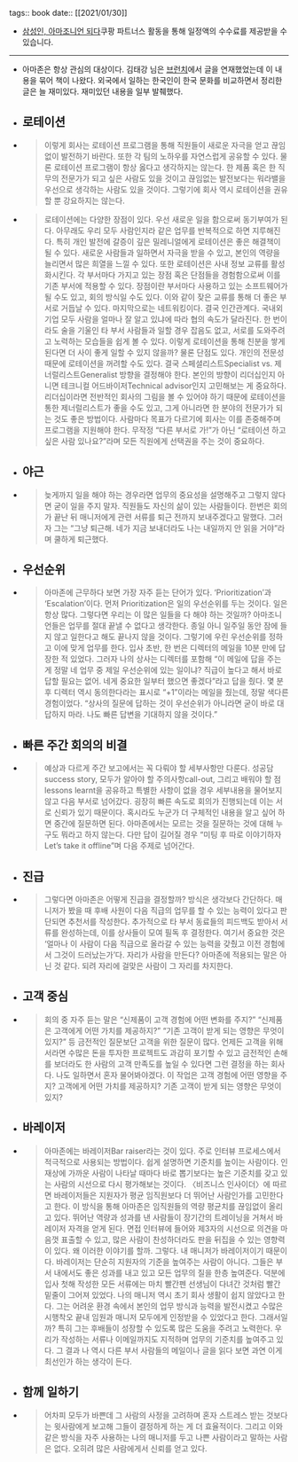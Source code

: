 tags:: book
date:: [[2021/01/30]]

- [삼성인, 아마조니언 되다](https://coupa.ng/bQOsxw)쿠팡 파트너스 활동을 통해 일정액의 수수료를 제공받을 수 있습니다.
- ----
- 아마존은 항상 관심의 대상이다. 김태강 님은 [브런치](https://brunch.co.kr/@taekangk)에서 글을 연재했었는데 이 내용을 묶어 책이 나왔다. 외국에서 일하는 한국인이 한국 문화를 비교하면서 정리한 글은 늘 재미있다. 재미있던 내용을 일부 발췌했다.
- ## 로테이션
- > 이렇게 회사는 로테이션 프로그램을 통해 직원들이 새로운 자극을 얻고 끊임없이 발전하기 바란다. 또한 각 팀의 노하우를 자연스럽게 공유할 수 있다. 물론 로테이션 프로그램이 항상 옳다고 생각하지는 않는다. 한 제품 혹은 한 직무의 전문가가 되고 싶은 사람도 있을 것이고 끊임없는 발전보다는 워라밸을 우선으로 생각하는 사람도 있을 것이다. 그렇기에 회사 역시 로테이션을 권유할 뿐 강요하지는 않는다.
- > 로테이션에는 다양한 장점이 있다. 우선 새로운 일을 함으로써 동기부여가 된다. 아무래도 우리 모두 사람인지라 같은 업무를 반복적으로 하면 지루해진다. 특히 개인 발전에 갈증이 깊은 밀레니얼에게 로테이션은 좋은 해결책이 될 수 있다. 새로운 사람들과 일하면서 자극을 받을 수 있고, 본인의 역량을 늘리면서 많은 희열을 느낄 수 있다.
  또한 로테이션은 사내 정보 교류를 활성화시킨다. 각 부서마다 가지고 있는 장점 혹은 단점들을 경험함으로써 이를 기존 부서에 적용할 수 있다. 장점이란 부서마다 사용하고 있는 소프트웨어가 될 수도 있고, 회의 방식일 수도 있다. 이와 같이 잦은 교류를 통해 더 좋은 부서로 거듭날 수 있다.
  마지막으로는 네트워킹이다. 결국 인간관계다. 국내외 기업 모두 사람을 얼마나 잘 알고 있냐에 따라 협의 속도가 달라진다. 한 번이라도 술을 기울인 타 부서 사람들과 일할 경우 잡음도 없고, 서로를 도와주려고 노력하는 모습들을 쉽게 볼 수 있다. 이렇게 로테이션을 통해 친분을 쌓게 된다면 더 사이 좋게 일할 수 있지 않을까?
  물론 단점도 있다. 개인의 전문성 때문에 로테이션을 꺼려할 수도 있다. 결국 스페셜리스트Specialist vs. 제너럴리스트Generalist 방향을 결정해야 한다. 본인의 방향이 리더십인지 아니면 테크니컬 어드바이저Technical advisor인지 고민해보는 게 중요하다. 리더십이라면 전반적인 회사의 그림을 볼 수 있어야 하기 때문에 로테이션을 통한 제너럴리스트가 좋을 수도 있고, 그게 아니라면 한 분야의 전문가가 되는 것도 좋은 방법이다. 사람마다 목표가 다르기에 회사는 이를 존중해주며 프로그램을 지원해야 한다. 무작정 “다른 부서로 가!”가 아닌 “로테이션 하고 싶은 사람 있나요?”라며 모든 직원에게 선택권을 주는 것이 중요하다.
- ## 야근
- > 늦게까지 일을 해야 하는 경우라면 업무의 중요성을 설명해주고 그렇지 않다면 굳이 일을 주지 말자. 직원들도 자신의 삶이 있는 사람들이다. 한번은 회의가 끝난 뒤 매니저에게 관련 서류를 퇴근 전까지 보내주겠다고 말했다. 그러자 그는 “그냥 퇴근해. 네가 지금 보내더라도 나는 내일까지 안 읽을 거야”라며 쿨하게 퇴근했다.
- ## 우선순위
- > 아마존에 근무하다 보면 가장 자주 듣는 단어가 있다. ‘Prioritization’과 ‘Escalation’이다. 먼저 Prioritization은 일의 우선순위를 두는 것이다. 일은 항상 많다. 그렇다면 우리는 이 많은 일들을 다 해야 하는 것일까? 아마조니언들은 업무를 절대 끝낼 수 없다고 생각한다. 종일 아니 일주일 동안 잠에 들지 않고 일한다고 해도 끝나지 않을 것이다. 그렇기에 우린 우선순위를 정하고 이에 맞게 업무를 한다. 입사 초반, 한 번은 디렉터의 메일을 10분 만에 답장한 적 있었다. 그러자 나의 상사는 디렉터를 포함해 “이 메일에 답을 주는 게 정말 네 업무 중 제일 우선순위에 있는 일이냐? 직급이 높다고 해서 바로 답할 필요는 없어. 네게 중요한 일부터 했으면 좋겠다”라고 답을 줬다. 몇 분 후 디렉터 역시 동의한다라는 표시로 “+1”이라는 메일을 줬는데, 정말 색다른 경험이었다. “상사의 질문에 답하는 것이 우선순위가 아니라면 굳이 바로 대답하지 마라. 나도 빠른 답변을 기대하지 않을 것이다.”
- ## 빠른 주간 회의의 비결
- > 예상과 다르게 주간 보고에서는 꼭 다뤄야 할 세부사항만 다룬다. 성공담success story, 모두가 알아야 할 주의사항call-out, 그리고 배워야 할 점lessons learnt을 공유하고 특별한 사항이 없을 경우 세부내용을 물어보지 않고 다음 부서로 넘어갔다. 굉장히 빠른 속도로 회의가 진행되는데 이는 서로 신뢰가 있기 때문이다. 혹시라도 누군가 더 구체적인 내용을 알고 싶어 하면 중간에 질문하면 된다. 아마존에서는 모르는 것을 질문하는 것에 대해 누구도 뭐라고 하지 않는다. 다만 답이 길어질 경우 “미팅 후 따로 이야기하자Let’s take it offline”며 다음 주제로 넘어간다.
- ## 진급
- > 그렇다면 아마존은 어떻게 진급을 결정할까? 방식은 생각보다 간단하다. 매니저가 봤을 때 후배 사원이 다음 직급의 업무를 할 수 있는 능력이 있다고 판단되면 추천서를 작성한다. 추가적으로 타 부서 동료들의 피드백도 받아서 서류를 완성하는데, 이를 상사들이 모여 필독 후 결정한다. 여기서 중요한 것은 ‘얼마나 이 사람이 다음 직급으로 올라갈 수 있는 능력을 갖췄고 이전 경험에서 그것이 드러났는가’다.
  자리가 사람을 만든다? 아마존에 적용되는 말은 아닌 것 같다. 되려 자리에 걸맞은 사람이 그 자리를 차지한다.
- ## 고객 중심
- > 회의 중 자주 듣는 말은 “신제품이 고객 경험에 어떤 변화를 주지?” “신제품은 고객에게 어떤 가치를 제공하지?” “기존 고객이 받게 되는 영향은 무엇이 있지?” 등 금전적인 질문보단 고객을 위한 질문이 많다. 언제든 고객을 위해서라면 수많은 돈을 투자한 프로젝트도 과감히 포기할 수 있고 금전적인 손해를 보더라도 한 사람의 고객 만족도를 높일 수 있다면 그런 결정을 하는 회사다. 
  나도 일하면서 혼자 물어봐야겠다.
  이 작업은 고객 경험에 어떤 영향을 주지?
  고객에게 어떤 가치를 제공하지?
  기존 고객이 받게 되는 영향은 무엇이 있지?
- ## 바레이저
- > 아마존에는 바레이저Bar raiser라는 것이 있다. 주로 인터뷰 프로세스에서 적극적으로 사용되는 방법이다. 쉽게 설명하면 기준치를 높이는 사람이다. 인재상에 가까운 사람이 나타날 때마다 바로 뽑기보다는 높은 기준치를 갖고 있는 사람의 시선으로 다시 평가해보는 것이다. 〈비즈니스 인사이더〉에 따르면 바레이저들은 지원자가 평균 임직원보다 더 뛰어난 사람인가를 고민한다고 한다. 이 방식을 통해 아마존은 임직원들의 역량 평균치를 끊임없이 올리고 있다. 뛰어난 역량과 성과를 낸 사람들이 장기간의 트레이닝을 거쳐서 바레이저 자격을 얻게 된다. 면접 인터뷰에 들어와 제3자의 시선으로 의견을 마음껏 표출할 수 있고, 많은 사람이 찬성하더라도 판을 뒤집을 수 있는 영향력이 있다. 왜 이러한 이야기를 할까. 그렇다. 내 매니저가 바레이저이기 때문이다.
  바레이저는 단순히 지원자의 기준을 높여주는 사람이 아니다. 그들은 부서 내에서도 좋은 성과를 내고 있고 모든 업무의 질을 한층 높여준다. 덕분에 입사 첫해 작성한 모든 서류에는 마치 빨간펜 선생님이 다녀간 것처럼 빨간 밑줄이 그어져 있었다.
  나의 매니저 역시 초기 회사 생활이 쉽지 않았다고 한다. 그는 어려운 환경 속에서 본인의 업무 방식과 능력을 발전시켰고 수많은 시행착오 끝내 임원과 매니저 모두에게 인정받을 수 있었다고 한다. 그래서일까? 특히 그는 후배들이 성장할 수 있도록 많은 도움을 주려고 노력한다. 우리가 작성하는 서류나 이메일까지도 지적하며 업무의 기준치를 높여주고 있다. 그 결과 나 역시 다른 부서 사람들의 메일이나 글을 읽다 보면 과연 이게 최선인가 하는 생각이 든다.
- ## 함께 일하기
- > 어차피 모두가 바쁜데 그 사람의 사정을 고려하며 혼자 스트레스 받는 것보다는 윗사람에게 보고해 그들이 결정하게 하는 게 더 효율적이다. 그리고 이와 같은 방식을 자주 사용하는 나의 매니저를 두고 나쁜 사람이라고 말하는 사람은 없다. 오히려 많은 사람에게서 신뢰를 얻고 있다.